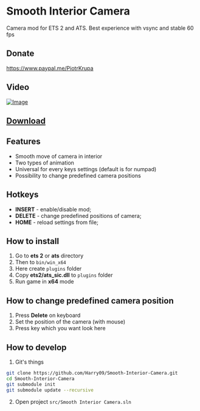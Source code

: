 # Smooth Interior Camera

Camera mod for ETS 2 and ATS. Best experience with vsync and stable 60 fps

## Donate

https://www.paypal.me/PiotrKrupa

## Video

[![Image](http://img.youtube.com/vi/M6WYAOJAsMQ/0.jpg)](http://www.youtube.com/watch?v=M6WYAOJAsMQ)

## [Download](https://github.com/Harry09/Smooth-Interior-Camera/releases)

## Features

- Smooth move of camera in interior
- Two types of animation
- Universal for every keys settings (default is for numpad)
- Possibility to change predefined camera positions

## Hotkeys

- **INSERT** - enable/disable mod;
- **DELETE** - change predefined positions of camera;
- **HOME** - reload settings from file;

## How to install

1. Go to **ets 2** or **ats** directory
1. Then to `bin/win_x64`
1. Here create `plugins` folder
1. Copy **ets2/ats_sic.dll** to `plugins` folder
1. Run game in **x64** mode

## How to change predefined camera position

1. Press **Delete** on keyboard
1. Set the position of the camera (with mouse)
1. Press key which you want look here

## How to develop

1. Git's things

```bash
git clone https://github.com/Harry09/Smooth-Interior-Camera.git
cd Smooth-Interior-Camera
git submodule init
git submodule update --recursive
```

2. Open project `src/Smooth Interior Camera.sln`
